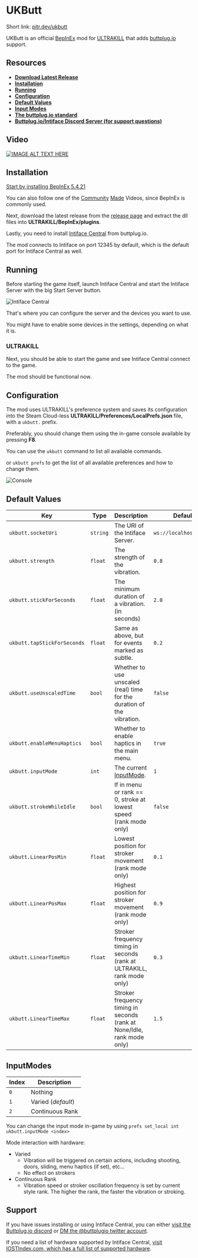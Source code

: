 # UKButt

Short link: [pitr.dev/ukbutt](https://pitr.dev/ukbutt)

UKButt is an official [BepInEx](https://github.com/BepInEx/BepInEx) mod for [ULTRAKILL](http://devilmayquake.com) that adds [buttplug.io](https://buttplug.io/) support.

## Resources

- **[Download Latest Release](https://github.com/PITR-DEV/ukbutt-mod/releases/latest)**
- **[Installation](#installation)**
- **[Running](#running)**
- **[Configuration](#configuration)**
- **[Default Values](#default-values)**
- **[Input Modes](#inputmodes)**
- **[The buttplug.io standard](https://buttplug.io/)**
- **[Buttplug.io/Intiface Discord Server (for support questions)](https://discord.buttplug.io)**

## Video

[![IMAGE ALT TEXT HERE](https://i3.ytimg.com/vi/6r13L1yvtYA/maxresdefault.jpg)](https://www.youtube.com/watch?v=6r13L1yvtYA)

## Installation

[Start by installing BepInEx 5.4.21](https://docs.bepinex.dev/articles/user_guide/installation/index.html)

You can also follow one of the [Community](https://youtu.be/meNiXcbPh_s) [Made](https://youtu.be/db3Cwlv-S-8?t=1624) Videos, since BepInEx is commonly used.

Next, download the latest release from the [release page](https://github.com/PITR-DEV/ukbutt-mod/releases/latest) and extract the dll files into **ULTRAKILL/BepInEx/plugins**.

Lastly, you need to install [Intiface Central](https://intiface.com/central/) from buttplug.io.

The mod connects to Intiface on port 12345 by default, which is the default port for Intiface Central as well.

## Running

Before starting the game itself, launch Intiface Central and start the Intiface Server with the big Start Server button.

![Intiface Central](https://github.com/PITR-DEV/ukbutt-mod/blob/master/images/intiface_central_PDJp72icP1.png?raw=true)

That's where you can configure the server and the devices you want to use.

You might have to enable some devices in the settings, depending on what it is.

### ULTRAKILL

Next, you should be able to start the game and see Intiface Central connect to the game.

The mod should be functional now.

## Configuration

The mod uses ULTRAKILL's preference system and saves its configuration into the Steam Cloud-less **ULTRAKILL/Preferences/LocalPrefs.json** file,
with a `ukbutt.` prefix.

Preferably, you should change them using the in-game console available by pressing **F8**.

You can use the `ukbutt` command to list all available commands.

or `ukbutt prefs` to get the list of all available preferences and how to change them.

![Console](https://github.com/PITR-DEV/ukbutt-mod/blob/master/images/ULTRAKILL_xkNU4TP8PV.png?raw=true)

## Default Values

<!-- table -->

| Key                         | Type     | Description                                                             | Default                |
| --------------------------- | -------- | ----------------------------------------------------------------------- | ---------------------- |
| `ukbutt.socketUri`          | `string` | The URI of the Intiface Server.                                         | `ws://localhost:12345` |
| `ukbutt.strength`           | `float`  | The strength of the vibration.                                          | `0.8`                  |
| `ukbutt.stickForSeconds`    | `float`  | The minimum duration of a vibration. (in seconds)                       | `2.0`                  |
| `ukbutt.tapStickForSeconds` | `float`  | Same as above, but for events marked as subtle.                         | `0.2`                  |
| `ukbutt.useUnscaledTime`    | `bool`   | Whether to use unscaled (real) time for the duration of the vibration.  | `false`                |
| `ukbutt.enableMenuHaptics`  | `bool`   | Whether to enable haptics in the main menu.                             | `true`                 |
| `ukbutt.inputMode`          | `int`    | The current [InputMode](#inputmodes).                                   | `1`                    |
| `ukbutt.strokeWhileIdle`    | `bool`   | If in menu or rank == 0, stroke at lowest speed (rank mode only)        | `false`                |
| `ukbutt.LinearPosMin`       | `float`  | Lowest position for stroker movement (rank mode only)                   | `0.1`                  |
| `ukbutt.LinearPosMax`       | `float`  | Highest position for stroker movement (rank mode only)                  | `0.9`                  |
| `ukbutt.LinearTimeMin`      | `float`  | Stroker frequency timing in seconds (rank at ULTRAKILL, rank mode only) | `0.3`                  |
| `ukbutt.LinearTimeMax`      | `float`  | Stroker frequency timing in seconds (rank at None/Idle, rank mode only) | `1.5`                  |

## InputModes

<!-- table -->

| Index | Description        |
| ----- | ------------------ |
| `0`   | Nothing            |
| `1`   | Varied (_default_) |
| `2`   | Continuous Rank    |

You can change the input mode in-game by using `prefs set_local int ukbutt.inputMode <index>`

Mode interaction with hardware:

* Varied
  * Vibration will be triggered on certain actions, including shooting, doors, sliding, menu haptics (if set), etc...
  * No effect on strokers
* Continuous Rank
  * Vibration speed or stroker oscillation frequency is set by current style rank. The higher the
    rank, the faster the vibration or stroking.

## Support

If you have issues installing or using Intiface Central, you can either [visit the Buttplug.io discord](https://discord.buttplug.io) or [DM the @buttplugio twitter account](https://twitter.com/buttplugio).

If you need a list of hardware supported by Intiface Central, [visit IOSTIndex.com, which has a full list of supported hardware](https://iostindex.com/?filter0Availability=Available,DIY&filter1Connection=Digital&filter2ButtplugSupport=4).
